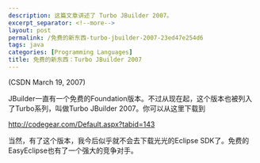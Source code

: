 ```yaml
---
description: 这篇文章讲述了 Turbo JBuilder 2007。
excerpt_separator: <!--more-->
layout: post
permalink: /免费的新东西-turbo-jbuilder-2007-23ed47e254d6
tags: java
categories: [Programming Languages]
title: 免费的新东西：Turbo JBuilder 2007
---
```

(CSDN March 19, 2007)

JBuilder一直有一个免费的Foundation版本。不过从现在起，这个版本也被列入了Turbo系列，叫做Turbo JBuilder 2007。你可以从这里下载到

http://codegear.com/Default.aspx?tabid=143

当然，有了这个版本，我今后似乎就不会去下载光光的Eclipse SDK了。免费的EasyEclipse也有了一个强大的竞争对手。
<!--more-->